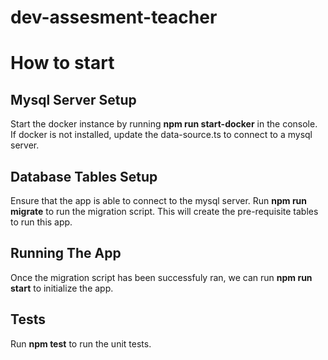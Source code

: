 # dev-assesment-teacher

# How to start

## Mysql Server Setup
Start the docker instance by running **npm run start-docker** in the console.
If docker is not installed, update the data-source.ts to connect to a mysql server.

## Database Tables Setup
Ensure that the app is able to connect to the mysql server. 
Run **npm run migrate** to run the migration script.
This will create the pre-requisite tables to run this app.

## Running The App
Once the migration script has been successfuly ran, we can run **npm run start** to initialize the app.

## Tests
Run **npm test** to run the unit tests.